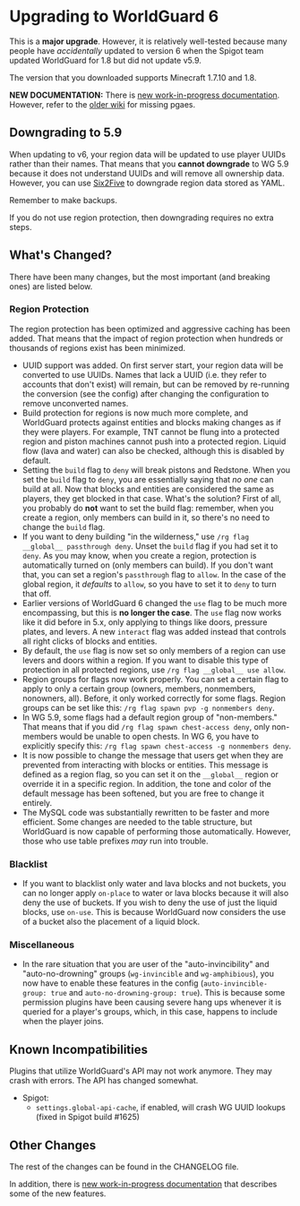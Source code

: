 # Upgrading to WorldGuard 6

This is a **major upgrade**. However, it is relatively well-tested because many people have *accidentally* updated to version 6 when the Spigot team updated WorldGuard for 1.8 but did not update v5.9.

The version that you downloaded supports Minecraft 1.7.10 and 1.8.

**NEW DOCUMENTATION:** There is [new work-in-progress documentation](http://docs.enginehub.org/manual/worldguard/latest/). However, refer to the [older wiki](http://wiki.sk89q.com/wiki/WorldGuard) for missing pgaes.

## Downgrading to 5.9

When updating to v6, your region data will be updated to use player UUIDs rather than their names. That means that you **cannot downgrade** to WG 5.9 because it does not understand UUIDs and will remove all ownership data. However, you can use [Six2Five](https://github.com/sk89q/Six2Five/releases/tag/release-1.0) to downgrade region data stored as YAML.

Remember to make backups.

If you do not use region protection, then downgrading requires no extra steps.

## What's Changed?

There have been many changes, but the most important (and breaking ones) are listed below.

### Region Protection

The region protection has been optimized and aggressive caching has been added. That means that the impact of region protection when hundreds or thousands of regions exist has been minimized. 

* UUID support was added. On first server start, your region data will be converted to use UUIDs. Names that lack a UUID (i.e. they refer to accounts that don't exist) will remain, but can be removed by re-running the conversion (see the config) after changing the configuration to remove unconverted names. 
* Build protection for regions is now much more complete, and WorldGuard protects against entities and blocks making changes as if they were players. For example, TNT cannot be flung into a protected region and piston machines cannot push into a protected region. Liquid flow (lava and water) can also be checked, although this is disabled by default.
* Setting the `build` flag to `deny` will break pistons and Redstone. When you set the `build` flag to `deny`, you are essentially saying that *no one* can build at all. Now that blocks and entities are considered the same as players, they get blocked in that case. What's the solution? First of all, you probably do **not** want to set the build flag: remember, when you create a region, only members can build in it, so there's no need to change the `build` flag.
* If you want to deny building "in the wilderness," use `/rg flag __global__ passthrough deny`. Unset the `build` flag if you had set it to `deny`. As you may know, when you create a region, protection is automatically turned on (only members can build). If you don't want that, you can set a region's `passthrough` flag to `allow`. In the case of the global region, it *defaults* to `allow`, so you have to set it to `deny` to turn that off.
* Earlier versions of WorldGuard 6 changed the ``use`` flag to be much more encompassing, but this is **no longer the case**. The ``use`` flag now works like it did before in 5.x, only applying to things like doors, pressure plates, and levers. A new ``interact`` flag was added instead that controls all right clicks of blocks and entities.
* By default, the ``use`` flag is now set so only members of a region can use levers and doors within a region. If you want to disable this type of protection in all protected regions, use `/rg flag __global__ use allow`.
* Region groups for flags now work properly. You can set a certain flag to apply to only a certain group (owners, members, nonmembers, nonowners, all). Before, it only worked correctly for some flags. Region groups can be set like this: `/rg flag spawn pvp -g nonmembers deny`.
* In WG 5.9, some flags had a default region group of "non-members." That means that if you did `/rg flag spawn chest-access deny`, only non-members would be unable to open chests. In WG 6, you have to explicitly specify this: `/rg flag spawn chest-access -g nonmembers deny`.
* It is now possible to change the message that users get when they are prevented from interacting with blocks or entities. This message is defined as a region flag, so you can set it on the `__global__` region or override it in a specific region. In addition, the tone and color of the default message has been softened, but you are free to change it entirely.
* The MySQL code was substantially rewritten to be faster and more efficient. Some changes are needed to the table structure, but WorldGuard is now capable of performing those automatically. However, those who use table prefixes *may* run into trouble.

### Blacklist

* If you want to blacklist only water and lava blocks and not buckets, you can no longer apply `on-place` to water or lava blocks because it will also deny the use of buckets. If you wish to deny the use of just the liquid blocks, use `on-use`. This is because WorldGuard now considers the use of a bucket also the placement of a liquid block.

### Miscellaneous

* In the rare situation that you are user of the "auto-invincibility" and "auto-no-drowning" groups (`wg-invincible` and `wg-amphibious`), you now have to enable these features in the config (`auto-invincible-group: true` and `auto-no-drowning-group: true`). This is because some permission plugins have been causing severe hang ups whenever it is queried for a player's groups, which, in this case, happens to include when the player joins.

## Known Incompatibilities

Plugins that utilize WorldGuard's API may not work anymore. They may crash with errors. The API has changed somewhat.

* Spigot:
    * `settings.global-api-cache`, if enabled, will crash WG UUID lookups (fixed in Spigot build #1625)

## Other Changes

The rest of the changes can be found in the CHANGELOG file.

In addition, there is [new work-in-progress documentation](http://docs.enginehub.org/manual/worldguard/latest/) that describes some of the new features.